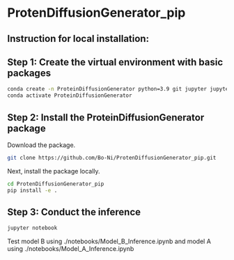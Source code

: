 # ProtenDiffusionGenerator_pip
## Instruction for local installation:
## Step 1: Create the virtual environment with basic packages
```bash
conda create -n ProteinDiffusionGenerator python=3.9 git jupyter jupyterlab dssp -c anaconda -c conda-forge -c salilab
conda activate ProteinDiffusionGenerator
```

## Step 2: Install the ProteinDiffusionGenerator package
Download the package.
```bash
git clone https://github.com/Bo-Ni/ProtenDiffusionGenerator_pip.git
```
Next, install the package locally.
```bash
cd ProtenDiffusionGenerator_pip
pip install -e .
```

## Step 3: Conduct the inference
```bash
jupyter notebook
```
Test model B using ./notebooks/Model_B_Inference.ipynb and model A using ./notebooks/Model_A_Inference.ipynb
